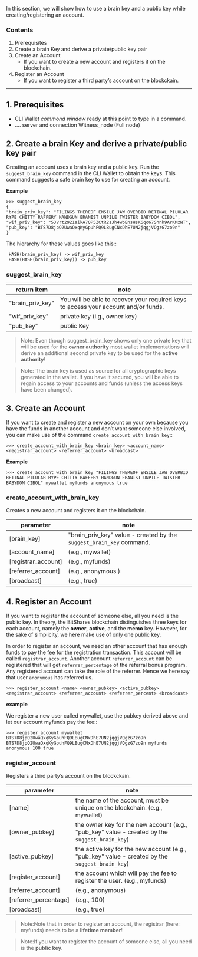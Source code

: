 

In this section, we will show how to use a brain key and a public key while creating/registering an account. 


### Contents 

1. Prerequisites
2. Create a brain Key and derive a private/public key pair
3. Create an Account    
   - If you want to create a new account and registers it on the blockchain.
4. Register an Account 
   - If you want to register a third party’s account on the blockckain.

*******

## 1. Prerequisites

   - CLI Wallet _commond window_ ready at this point to type in a command.  
   - .... server and connection Witness_node (Full node) 

## 2. Create a brain Key and derive a private/public key pair

Creating an account uses a brain key and a public key. Run the `suggest_brain_key` command in the CLI Wallet to obtain the keys. This command suggests a safe brain key to use for creating an account.

**Example**

    >>> suggest_brain_key
    {
    "brain_priv_key": "FILINGS THEREOF ENSILE JAW OVERBID RETINAL PILULAR RYPE CHITTY RAFFERY HANDGUN ERANIST UNPILE TWISTER BABYDOM CIBOL",
    "wif_priv_key": "5JVrt2921aikA7QP5ZCtR2sJh4wbEnsHsK6qo67Shnk9ArKMzNT",
    "pub_key": "BTS7D8jpQ2UwaQxqKyGpuhFQ9LBugCNxDhE7UN2jqgjVQgzG7zo9n"
    }

The hierarchy for these values goes like this::

     HASH(brain_priv_key) -> wif_priv_key
     HASH(HASH(brain_priv_key)) -> pub_key

### suggest_brain_key

|   return item       |  note            |
| ------------------- |---------- |
| "brain_priv_key"    |  You will be able to recover your required keys to access your account and/or funds. |                           
| "wif_priv_key"      |  private key  (i.g., owner key) |                            
| "pub_key"           |  public Key  |                           

> Note: Even though suggest_brain_key shows only one private key that will be used for the **owner authority** most wallet implementations will derive an additional second private key to be used for the **active authority**!

> Note: The brain key is used as source for all cryptographic keys generated in the wallet. If you have it secured, you will be able to regain access to your accounts and funds (unless the access keys have been changed).

## 3. Create an Account
If you want to create and register a new account on your own because you have the funds in another account and don’t want someone else involved, you can make use of the command `create_account_with_brain_key`::

    >>> create_account_with_brain_key <brain_key> <account_name> <registrar_account> <referrer_account> <broadcast>

**Example**

    >>> create_account_with_brain_key "FILINGS THEREOF ENSILE JAW OVERBID RETINAL PILULAR RYPE CHITTY RAFFERY HANDGUN ERANIST UNPILE TWISTER BABYDOM CIBOL" mywallet myfunds anonymous true

### create_account_with_brain_key
Creates a new account and registers it on the blockchain.

|  parameter          |  note     |
| ------------------- |---------- |
| [brain_key]         | "brain_priv_key" value - created by the `suggest_brain_key` command.  |                           
| [account_name]      |   (e.g., mywallet)  |                            
| [registrar_account] |   (e.g., myfunds)     |                           
| [referrer_account]  |  (e.g., anonymous )     |                            
| [broadcast]         | (e.g., true)     |


## 4. Register an Account
If you want to register the account of someone else, all you need is the public key. In theory, the BitShares blockchain distinguishes three keys for each account, namely the **owner**, **active**, and the **memo** key. However, for the sake of simplicity, we here make use of only one public key.

In order to register an account, we need an other account that has enough funds to pay the fee for the registration transaction. This account will be called `registrar_account`. Another account `referrer_account` can be registered that will get `referrer_percentage` of the referral bonus program. Any registered account can take the role of the referrer. Hence we here say that user `anonymous` has referred us. 

    >>> register_account <name> <owner_pubkey> <active_pubkey> <registrar_account> <referrer_account> <referrer_percent> <broadcast>

**example** 

 We register a new user called mywallet, use the pubkey derived above and let our account myfunds pay the fee::

    >>> register_account mywallet BTS7D8jpQ2UwaQxqKyGpuhFQ9LBugCNxDhE7UN2jqgjVQgzG7zo9n BTS7D8jpQ2UwaQxqKyGpuhFQ9LBugCNxDhE7UN2jqgjVQgzG7zo9n myfunds anonymous 100 true

### register_account
Registers a third party’s account on the blockckain.

|   parameter          |  note     |
| ------------------- |---------- |
| [name]         |  the name of the account, must be unique on the blockchain. (e.g., mywallet)   |                           
| [owner_pubkey]      | the owner key for the new account (e.g., "pub_key" value - created by the `suggest_brain_key`)   |                            
| [active_pubkey] | the active key for the new account  (e.g., "pub_key" value - created by the `suggest_brain_key`)|                           
| [register_account]  | the account which will pay the fee to register the user.  (e.g., myfunds)   |                            
| [referrer_account]  |  (e.g., anonymous) | 
| [referrer_percentage]  |  (e.g., 100)      |                            
| [broadcast]         |  (e.g., true)      |


>Note:Note that in order to register an account, the registrar (here: myfunds) needs to be a **lifetime member**!

>Note:If you want to register the account of someone else, all you need is the **public key**.


